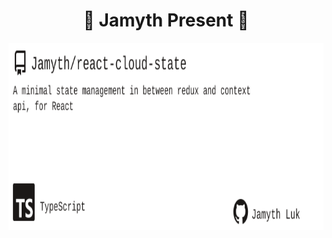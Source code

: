 <!-- built at 7/11/2023, 2:49:11 AM -->
<h1 align="center">
🎉 Jamyth Present 🎉
</h1>
<p align="center">
    <a href="https://github.com/Jamyth/react-cloud-state">
        <img width="1000" height="300" src="./readme.svg" />
    </a>
</p>